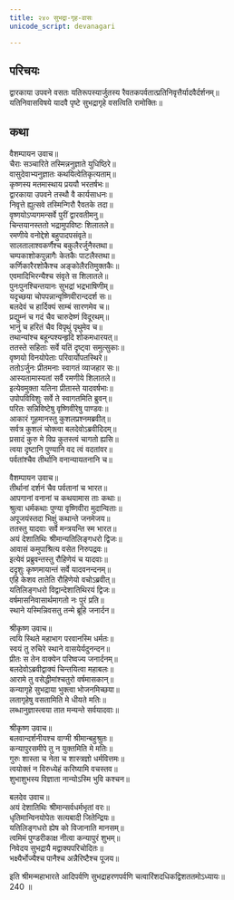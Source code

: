 ```yaml
---
title: २४० सुभद्रा-गृह-वासः
unicode_script: devanagari

---
```

## परिचयः

द्वारकाया उपवने वसतः यतिरूपस्यार्जुतस्य रैवतकपर्वतात्प्रतिनिवृत्तैर्यादवैर्दर्शनम्॥  
यतिनिवासविषये यादवै पृष्टे सुभद्रागृहे वसत्विति रामोक्तिः॥  

## कथा

वैशम्पायन उवाच॥  
चैराः सञ्चारिते तस्मिन्ननुज्ञाते युधिष्ठिरे॥  
वासुदेवाभ्यनुज्ञातः कथयित्वेतिकृत्यताम्॥  
कृष्णस्य मतमास्थाय प्रययौ भरतर्षभः॥  
द्वारकाया उपवने तस्थौ वै कार्यसाधनः॥  
निवृत्ते ह्युत्सवे तस्मिन्गिरौ रैवतके तदा॥  
वृष्णयोऽप्यगमन्सर्वे पुरीं द्वारवतीमनु॥  
चिन्तयानस्ततो भद्रामुपविष्टः शिलातले॥  
रमणीये वनोद्देशे बहुपादपसंवृते॥  
सालतालाश्वकर्णैश्च बकुलैरर्जुनैस्तथा॥  
चम्पकाशोकपुन्नागैः केतकैः पाटलैस्तथा॥  
कर्णिकारैरशोकैश्च अङ्कोलैरतिमुक्तकैः॥  
एवमादिभिरन्यैश्च संवृते स शिलातले॥  
पुनःपुनश्चिन्तयानः सुभद्रां भद्रभाषिणीम्॥  
यदृच्छया चोपपन्नान्वृष्णिवीरान्ददर्श सः॥  
बलदेवं च हार्दिक्यं साम्बं सारणमेव च॥  
प्रद्युम्नं च गदं चैव चारुदेष्णं विदूरथम्॥  
भानुं च हरितं चैव विपृथुं पृथुमेव च॥  
तथान्यांश्च बहून्पश्यन्हृदि शोकमधारयत्॥  
ततस्ते सहिताः सर्वे यतिं दृष्ट्वा समुत्सुकाः॥  
वृष्णयो विनयोपेताः परिवार्योपतस्थिरे॥  
ततोऽर्जुनः प्रीतमनाः स्वागतं व्याजहार सः॥  
आस्यतामास्यतां सर्वै रमणीये शिलातले॥  
इत्येवमुक्ता यतिना प्रीतास्ते यादवर्षभाः॥  
उपोपविविशुः सर्वे ते स्वागतमिति ब्रुवन्॥  
परितः सन्निविष्टेषु वृष्णिवीरेषु पाण्डवः॥  
आकारं गूहमानस्तु कुशलप्रश्नमब्रवीत्॥  
सर्वत्र कुशलं चोक्त्वा बलदेवोऽब्रवीदिदम्॥  
प्रसादं कुरु मे विप्र कुतस्त्वं चागतो ह्यसि॥  
त्वया दृष्टानि पुण्यानि वद त्वं वदतांवर॥  
पर्वतांश्चैव तीर्थानि वनान्यायतनानि च॥  

वैशम्पायन उवाच॥  
तीर्थानां दर्शनं चैव पर्वतानां च भारत॥  
आपगानां वनानां च कथयामास ताः कथाः॥  
श्रुत्वा धर्मकथाः पुण्या वृष्णिवीरा मुदान्विताः॥  
अपूजयंस्तदा भिक्षुं कथान्ते जनमेजय॥  
ततस्तु यादवाः सर्वे मन्त्रयन्ति स्म भारत॥  
अयं देशातिथिः श्रीमान्यतिलिङ्गधरो द्विजः॥  
आवासं कमुपाश्रित्य वसेत निरुपद्रवः॥  
इत्येवं प्रब्रुवन्तस्तु रौहिणेयं च यादवाः॥  
ददृशुः कृष्णमायान्तं सर्वे यादवनन्दनम्॥  
एहि केशव तातेति रौहिणेयो वचोऽब्रवीत्॥  
यतिलिङ्गधरो विद्वान्देशातिथिरयं द्विजः॥  
वर्षमासनिवासार्थमागतो नः पुरं प्रति॥  
स्थाने यस्मिन्निवसतु तन्मे ब्रूहि जनार्दन॥  

श्रीकृष्ण उवाच॥  
त्वयि स्थिते महाभाग परवानस्मि धर्मतः॥  
स्वयं तु रुचिरे स्थाने वासयेर्यदुनन्दन॥  
प्रीतः स तेन वाक्येन परिष्वज्य जनार्दनम्॥  
बलदेवोऽब्रवीद्वाक्यं चिन्तयित्वा महाबलः॥  
आरामे तु वसेद्धीमांश्चतुरो वर्षमासकान्॥  
कन्यागृहे सुभद्राया भुक्त्वा भोजनमिच्छया॥  
लतागृहेषु वसतामिति मे धीयते मतिः॥  
लब्धानुज्ञास्त्वया तात मन्यन्ते सर्वयादवाः॥  

श्रीकृष्ण उवाच॥  
बलवान्दर्शनीयश्च वाग्मी श्रीमान्बहुश्रुतः॥  
कन्यापुरसमीपे तु न युक्तमिति मे मतिः॥  
गुरुः शास्ता च नेता च शास्त्रज्ञो धर्मवित्तमः॥  
त्वयोक्तं न विरुध्येहं करिष्यामि वचस्तव॥  
शुभाशुभस्य विज्ञाता नान्योऽस्मि भुवि कश्चन॥  

बलदेव उवाच॥  
अयं देशातिथिः श्रीमान्सर्वधर्मभृतां वरः॥  
धृतिमान्विनयोपेतः सत्यबादी जितेन्द्रियः॥  
यतिलिङ्गधरो ह्येष को विजानाति मानसम्॥  
त्वमिमं पुण्डरीकाक्ष नीत्वा कन्यापुरं शुभम्॥  
निवेदय सुभद्रायै मद्वाक्यपरिचोदितः॥  
भक्ष्यैर्भोज्यैश्च पानैश्च अन्नैरिष्टैश्च पूजय॥  

इति श्रीमन्महाभारते आदिपर्वणि सुभद्राहरणपर्वणि चत्वारिंशदधिकद्विशततमोऽध्यायः॥  
240 ॥  

